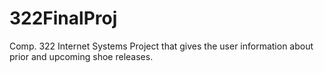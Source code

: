 # 322FinalProj
Comp. 322 Internet Systems Project that gives the user information about prior and upcoming shoe releases. 
